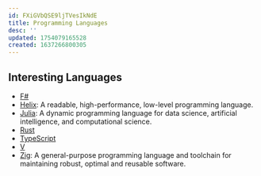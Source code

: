 ```yaml
---
id: FXiGVbQSE9ljTVesIkNdE
title: Programming Languages
desc: ''
updated: 1754079165528
created: 1637266800305
---
```


## Interesting Languages

- [F#](https://fsharp.org)
- [Helix](https://www.helix-lang.com/): A readable, high-performance, low-level programming language.
- [Julia](https://julialang.org/): A dynamic programming language for data science, artificial intelligence, and computational science.
- [Rust](https://www.rust-lang.org)
- [TypeScript](https://www.typescriptlang.org)
- [V](https://vlang.io)
- [Zig](https://ziglang.org/): A general-purpose programming language and toolchain for maintaining robust, optimal and reusable software.
